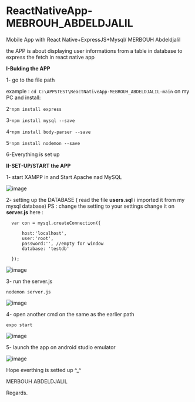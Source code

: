 # ReactNativeApp-MEBROUH_ABDELDJALIL
Mobile App with React Native+ExpressJS+Mysql/ MERBOUH Abdeldjalil

the APP is about displaying user informations from a table in database to express the fetch in react native app  

**I-Bulding the APP**

1- go to the file path 

example : ```cd C:\APPSTEST\ReactNativeApp-MEBROUH_ABDELDJALIL-main``` on my PC
and install:

2-```npm install express```

3-```npm install mysql --save```

4-```npm install body-parser --save```

5-```npm install nodemon --save```

6-Everything is set up

**II-SET-UP/START the APP**

1- start XAMPP in and Start Apache nad MySQL

![image](https://user-images.githubusercontent.com/84937719/120858040-17264c80-c57a-11eb-9acf-e4c0fbd55a98.png)

2- setting up the DATABASE ( read the file **users.sql** i imported it from my mysql database)
PS : change the setting to your settings
change it on **server.js** 
here :

```
  var con = mysql.createConnection({

      host:'localhost',
      user:'root',
      password:'', //empty for window
      database: 'testdb'

  });
```
![image](https://user-images.githubusercontent.com/84937719/120858084-2907ef80-c57a-11eb-8d0c-c37f099c76f5.png)

3- run the server.js  

```nodemon server.js```

![image](https://user-images.githubusercontent.com/84937719/120858125-3ae99280-c57a-11eb-8ed0-da491a8f84e0.png)

4- open another cmd on the same as the earlier path

```expo start```

![image](https://user-images.githubusercontent.com/84937719/120858185-5785ca80-c57a-11eb-9ada-bfee40076865.png)

5- launch the app on android studio emulator 

![image](https://user-images.githubusercontent.com/84937719/120858275-784e2000-c57a-11eb-9a27-ef1538055799.png)

Hope everthing is setted up ^_^

MERBOUH ABDELDJALIL 

Regards.



